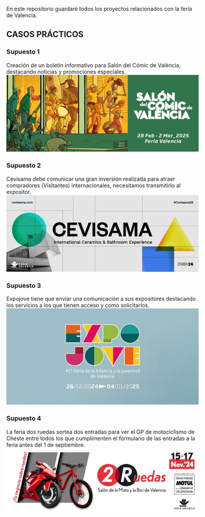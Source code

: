 En este repositorio guardaré todos los proyectos relacionados con la fería de Valencia.

## CASOS PRÁCTICOS 

### Supuesto 1 
Creación de un boletín informativo para Salón del Cómic de València, destacando noticias y promociones especiales.  
![Salón del comic de Valencia](./images/Cabecera-SALONCOMIC.jpg)

### Supuesto 2
Cevisama debe comunicar una gran inversión realizada para atraer compradores (Visitantes) internacionales, necesitamos transmitirlo al expositor.  
![CEVISAMA](./images/Cabecera-CEVISAMA.jpg)

### Supuesto 3
Expojove tiene que enviar una comunicación a sus expositores destacando los servicios a los que tienen acceso y como solicitarlos.  
![EXPOJOVE](./images/Cabecera-EXPOJOVE.jpg)

### Supuesto 4
La feria dos ruedas sortea dos entradas para ver el GP de motociclismo de Cheste entre todos los que cumplimenten el formulario de las entradas a la feria antes del 1 de septiembre.  
![2RUEDAS](./images/Cabecera-2RUEDAS.jpg)